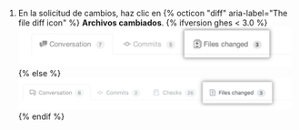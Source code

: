 1. En la solicitud de cambios, haz clic en
{% octicon "diff" aria-label="The file diff icon" %} **Archivos cambiados**.
{% ifversion ghes < 3.0 %}
  ![Pestaña Archivos modificados de la solicitud de extracción](/assets/images/enterprise/2.22/pull-request-tabs-changed-files.png){% else %}
![Pull Request Files changed tab](/assets/images/help/pull_requests/pull-request-tabs-changed-files.png){% endif %}
